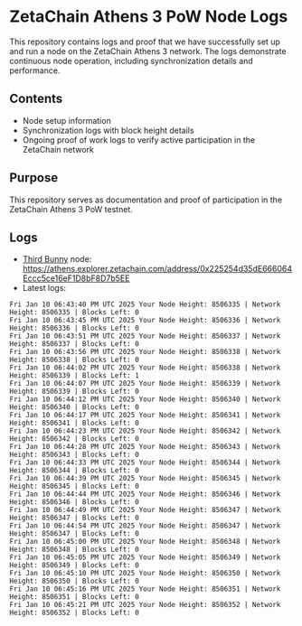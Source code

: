# ZetaChain Athens 3 PoW Node Logs
This repository contains logs and proof that we have successfully set up and run a node on the ZetaChain Athens 3 network. The logs demonstrate continuous node operation, including synchronization details and performance.

## Contents
- Node setup information
- Synchronization logs with block height details
- Ongoing proof of work logs to verify active participation in the ZetaChain network

## Purpose
This repository serves as documentation and proof of participation in the ZetaChain Athens 3 PoW testnet.

## Logs

- [Third Bunny](https://thirdbunny.xyz/) node: https://athens.explorer.zetachain.com/address/0x225254d35dE666064Eccc5ce16eF1D8bF8D7b5EE
- Latest logs:
```
Fri Jan 10 06:43:40 PM UTC 2025 Your Node Height: 8506335 | Network Height: 8506335 | Blocks Left: 0
Fri Jan 10 06:43:45 PM UTC 2025 Your Node Height: 8506336 | Network Height: 8506336 | Blocks Left: 0
Fri Jan 10 06:43:51 PM UTC 2025 Your Node Height: 8506337 | Network Height: 8506337 | Blocks Left: 0
Fri Jan 10 06:43:56 PM UTC 2025 Your Node Height: 8506338 | Network Height: 8506338 | Blocks Left: 0
Fri Jan 10 06:44:02 PM UTC 2025 Your Node Height: 8506338 | Network Height: 8506339 | Blocks Left: 1
Fri Jan 10 06:44:07 PM UTC 2025 Your Node Height: 8506339 | Network Height: 8506339 | Blocks Left: 0
Fri Jan 10 06:44:12 PM UTC 2025 Your Node Height: 8506340 | Network Height: 8506340 | Blocks Left: 0
Fri Jan 10 06:44:17 PM UTC 2025 Your Node Height: 8506341 | Network Height: 8506341 | Blocks Left: 0
Fri Jan 10 06:44:23 PM UTC 2025 Your Node Height: 8506342 | Network Height: 8506342 | Blocks Left: 0
Fri Jan 10 06:44:28 PM UTC 2025 Your Node Height: 8506343 | Network Height: 8506343 | Blocks Left: 0
Fri Jan 10 06:44:33 PM UTC 2025 Your Node Height: 8506344 | Network Height: 8506344 | Blocks Left: 0
Fri Jan 10 06:44:39 PM UTC 2025 Your Node Height: 8506345 | Network Height: 8506345 | Blocks Left: 0
Fri Jan 10 06:44:44 PM UTC 2025 Your Node Height: 8506346 | Network Height: 8506346 | Blocks Left: 0
Fri Jan 10 06:44:49 PM UTC 2025 Your Node Height: 8506347 | Network Height: 8506347 | Blocks Left: 0
Fri Jan 10 06:44:54 PM UTC 2025 Your Node Height: 8506347 | Network Height: 8506347 | Blocks Left: 0
Fri Jan 10 06:45:00 PM UTC 2025 Your Node Height: 8506348 | Network Height: 8506348 | Blocks Left: 0
Fri Jan 10 06:45:05 PM UTC 2025 Your Node Height: 8506349 | Network Height: 8506349 | Blocks Left: 0
Fri Jan 10 06:45:10 PM UTC 2025 Your Node Height: 8506350 | Network Height: 8506350 | Blocks Left: 0
Fri Jan 10 06:45:16 PM UTC 2025 Your Node Height: 8506351 | Network Height: 8506351 | Blocks Left: 0
Fri Jan 10 06:45:21 PM UTC 2025 Your Node Height: 8506352 | Network Height: 8506352 | Blocks Left: 0
```
